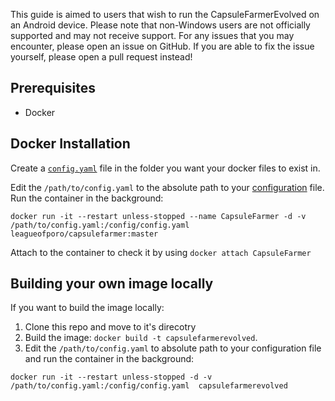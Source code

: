 This guide is aimed to users that wish to run the CapsuleFarmerEvolved on an Android device. Please note that non-Windows users are not officially supported and may not receive support. For any issues that you may encounter, please open an issue on GitHub. If you are able to fix the issue yourself, please open a pull request instead!

## Prerequisites
- Docker

## Docker Installation

Create a [`config.yaml`](https://github.com/LeagueOfPoro/CapsuleFarmerEvolved/wiki/Configuration) file in the folder you want your docker files to exist in.

Edit the `/path/to/config.yaml` to the absolute path to your [configuration](https://github.com/LeagueOfPoro/CapsuleFarmerEvolved/wiki/Configuration) file. 
Run the container in the background:
```
docker run -it --restart unless-stopped --name CapsuleFarmer -d -v /path/to/config.yaml:/config/config.yaml  leagueofporo/capsulefarmer:master
```

Attach to the container to check it by using `docker attach CapsuleFarmer`

## Building your own image locally
If you want to build the image locally:
1. Clone this repo and move to it's direcotry
2. Build the image: `docker build -t capsulefarmerevolved`.
3. Edit the `/path/to/config.yaml` to absolute path to your configuration file and run the container in the background:
```docker
docker run -it --restart unless-stopped -d -v /path/to/config.yaml:/config/config.yaml  capsulefarmerevolved
```